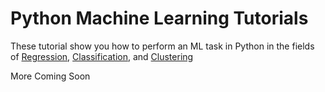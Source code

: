 # Python Machine Learning Tutorials
These tutorial show you how to perform an ML task in Python in the fields of [Regression](https://github.com/MLMadeSimple/Python-Machine-Learning-Tutorials/tree/main/Regression), [Classification](https://github.com/MLMadeSimple/Python-Machine-Learning-Tutorials/tree/main/Classification), and [Clustering](https://github.com/MLMadeSimple/Python-Machine-Learning-Tutorials/tree/main/Clustering)

More Coming Soon

